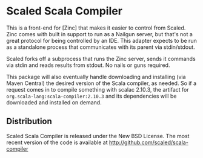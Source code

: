 # Scaled Scala Compiler

This is a front-end for [Zinc] that makes it easier to control from Scaled. Zinc comes with built
in support to run as a Nailgun server, but that's not a great protocol for being controlled by
an IDE. This adapter expects to be run as a standalone process that communicates with its parent
via stdin/stdout.

Scaled forks off a subprocess that runs the Zinc server, sends it commands via stdin and reads
results from stdout. No nails or guns required.

This package will also eventually handle downloading and installing (via Maven Central) the
desired version of the Scala compiler, as needed. So if a request comes in to compile something
with scalac 2.10.3, the artifact for `org.scala-lang:scala-compiler:2.10.3` and its dependencies
will be downloaded and installed on demand.

## Distribution

Scaled Scala Compiler is released under the New BSD License. The most recent version of the code is
available at http://github.com/scaled/scala-compiler

[Scaled]: https://github.com/scaled/scaled
[Maven]: http://maven.apache.org/
